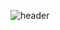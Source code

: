 ![header](https://capsule-render.vercel.app/api?type=Waving&color=auto&height=300&text=Siyeon's&#160;Github&section=header)
<!--
**kimsiyeon0223/kimsiyeon0223** is a ✨ _special_ ✨ repository because its `README.md` (this file) appears on your GitHub profile.

Here are some ideas to get you started:



- 🔭 I’m currently working on ...

- 🌱 I’m currently learning ...
- 👯 I’m looking to collaborate on ...
- 🤔 I’m looking for help with ...
- 💬 Ask me about ...
- 📫 How to reach me: ...
- 😄 Pronouns: ...
- ⚡ Fun fact: ...
-->

